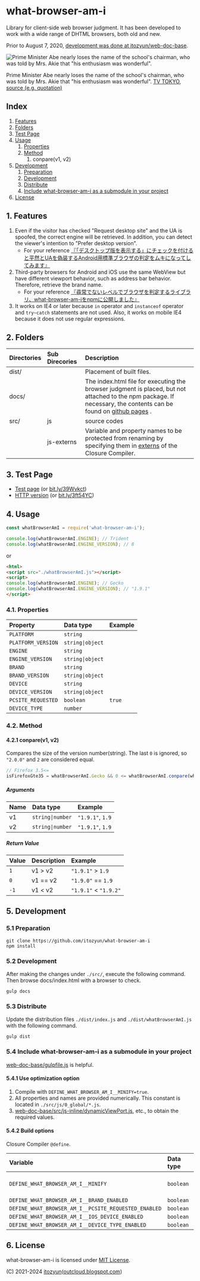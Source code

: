 # what-browser-am-i

Library for client-side web browser judgment. It has been developed to work with a wide range of DHTML browsers, both old and new.

Prior to August 7, 2020, [development was done at itozyun/web-doc-base](https://github.com/itozyun/web-doc-base/commit/0fc3de23cc6c073efe5959ffb9e5381635f89811).

![Prime Minister Abe nearly loses the name of the school's chairman, who was told by Mrs. Akie that "his enthusiasm was wonderful".](maybe-kagoike.jpg "Is it Kagoike-san?")

Prime Minister Abe nearly loses the name of the school's chairman, who was told by Mrs. Akie that "his enthusiasm was wonderful". [TV TOKYO](https://www.tv-tokyo.co.jp/genre_biz/), [source (e.g. quotation)](https://twitter.com/jucnag/status/842259402321145856)

## Index

1. [Features](#Features)
2. [Folders](#Folders)
3. [Test Page](#Test_Page)
4. [Usage](#Usage)
   1. [Properties](#Properties)
   2. [Method](#Method)
      1. conpare(v1, v2)
5. [Development](#Development)
   1. [Preparation](#Preparation)
   2. [Development](#Development)
   3. [Distribute](#Distribute)
   4. [Include what-browser-am-i as a submodule in your project](#Include_what-browser-am-i_as_a_submodule_in_your_project)
6. [License](#License)

## 1. Features

1. Even if the visitor has checked "Request desktop site" and the UA is spoofed, the correct engine will be retrieved. In addition, you can detect the viewer's intention to "Prefer desktop version".
    * For your reference [『「デスクトップ版を表示する」にチェックを付けると平然とUAを偽装するAndroid用標準ブラウザの判定をムキになってしてみます』](//outcloud.blogspot.com/2017/10/uaDetector.html)
2. Third-party browsers for Android and iOS use the same WebView but have different viewport behavior, such as address bar behavior. Therefore, retrieve the brand name.
    * For your reference [『尋常でないレベルでブラウザを判定するライブラリ、what-browser-am-iをnpmに公開しました』](//outcloud.blogspot.com/2020/08/what-browser-am-i.html)
3. It works on IE4 or later because `in` operator and `instanceof` operator and `try~catch` statements are not used. Also, it works on mobile IE4 because it does not use regular expressions.

## 2. Folders

| Directories | Sub Direcories | Description               |
|:------------|:---------------|:--------------------------|
| dist/       |                | Placement of built files. |
| docs/       |                | The index.html file for executing the browser judgment is placed, but not attached to the npm package. If necessary, the contents can be found on [github pages](https://itozyun.github.io/what-browser-am-i/) . |
| src/        | js             | source codes              |
|             | js-externs     | Variable and property names to be protected from renaming by specifying them in [externs](https://developers.google.com/closure/compiler/docs/externs-and-exports#externs) of the Closure Compiler. |

## 3. Test Page

* [Test page](https://itozyun.github.io/what-browser-am-i/) (or [bit.ly/39Wvkct](https://bit.ly/39Wvkct))
* [HTTP version](http://my-http-proxy-856.appspot.com/itozyun.github.io/what-browser-am-i/) (or [bit.ly/3ft54YC](http://bit.ly/3ft54YC))

## 4. Usage

~~~js
const whatBrowserAmI = require('what-browser-am-i');

console.log(whatBrowserAmI.ENGINE); // Trident
console.log(whatBrowserAmI.ENGINE_VERSION); // 8
~~~

or

~~~html
<html>
<script src="./whatBrowserAmI.js"></script>
<script>
console.log(whatBrowserAmI.ENGINE); // Gecko
console.log(whatBrowserAmI.ENGINE_VERSION); // "1.9.1"
</script>
~~~
### 4.1. Properties

| Property           | Data type        | Example       |
|:-------------------|:-----------------|:--------------|
| `PLATFORM`         | `string`         |               |
| `PLATFORM_VERSION` | `string\|object` |               |
| `ENGINE`           | `string`         |               |
| `ENGINE_VERSION`   | `string\|object` |               |
| `BRAND`            | `string`         |               |
| `BRAND_VERSION`    | `string\|object` |               |
| `DEVICE`           | `string`         |               |
| `DEVICE_VERSION`   | `string\|object` |               |
| `PCSITE_REQUESTED` | `boolean`        | `true`        |
| `DEVICE_TYPE`      | `number`         |               |

### 4.2. Method

#### 4.2.1 conpare(v1, v2)

Compares the size of the version number(string). 
The last `0` is ignored, so `"2.0.0"` and `2` are considered equal.

~~~js
// Firefox 3.5<=
isFirefoxGte35 = whatBrowserAmI.Gecko && 0 <= whatBrowserAmI.conpare(whatBrowserAmI.ENGINE_VERSION, '1.9.1');
~~~

##### Arguments

| Name     | Data type        | Example          |
|:---------|:-----------------|:-----------------|
| v1       | `string\|number` | `"1.9.1"`, `1.9` |
| v2       | `string\|number` | `"1.9.1"`, `1.9` |

##### Return Value

| Value     | Description | Example               |
|:----------|:------------|:----------------------|
| `1`       | v1 > v2     | `"1.9.1"` > `1.9`     |
| `0`       | v1 == v2    | `"1.9.0"` == `1.9`    |
| `-1`      | v1 < v2     | `"1.9.1"` < `"1.9.2"` |

## 5. Development

### 5.1 Preparation

~~~
git clone https://github.com/itozyun/what-browser-am-i
npm install
~~~

### 5.2 Development

After making the changes under `./src/`, execute the following command.
Then browse docs/index.html with a browser to check.

~~~
gulp docs
~~~

### 5.3 Distribute

Update the distribution files `./dist/index.js` and `./dist/whatBrowserAmI.js` with the following command.

~~~
gulp dist
~~~

### 5.4 Include what-browser-am-i as a submodule in your project

[web-doc-base/gulpfile.js](https://github.com/itozyun/web-doc-base/blob/master/gulpfile.js) is helpful.

#### 5.4.1 Use optimization option

1. Compile with `DEFINE_WHAT_BROWSER_AM_I__MINIFY=true`.
2. All properties and names are provided numerically. This constant is located in `./src/js/0_global/*.js`.
3. [web-doc-base/src/js-inline/dynamicViewPort.js](https://github.com/itozyun/web-doc-base/blob/master/src/js-inline/dynamicViewPort.js), etc., to obtain the required values.

#### 5.4.2 Build options

Closure Compiler `@define`.

| Variable                                             | Data type | Default value | Note              |
|:-----------------------------------------------------|:----------|:--------------|:------------------|
| `DEFINE_WHAT_BROWSER_AM_I__MINIFY`                   | `boolean` | `false`       | Since version 0.6 |
| `DEFINE_WHAT_BROWSER_AM_I__BRAND_ENABLED`            | `boolean` | `true`        |                   |
| `DEFINE_WHAT_BROWSER_AM_I__PCSITE_REQUESTED_ENABLED` | `boolean` | `true`        |                   |
| `DEFINE_WHAT_BROWSER_AM_I__IOS_DEVICE_ENABLED`       | `boolean` | `true`        |                   |
| `DEFINE_WHAT_BROWSER_AM_I__DEVICE_TYPE_ENABLED`      | `boolean` | `true`        |                   |

## 6. License

what-browser-am-i is licensed under [MIT License](https://opensource.org/licenses/MIT).

(C) 2021-2024 [itozyun](https://github.com/itozyun)([outcloud.blogspot.com](//outcloud.blogspot.com/))